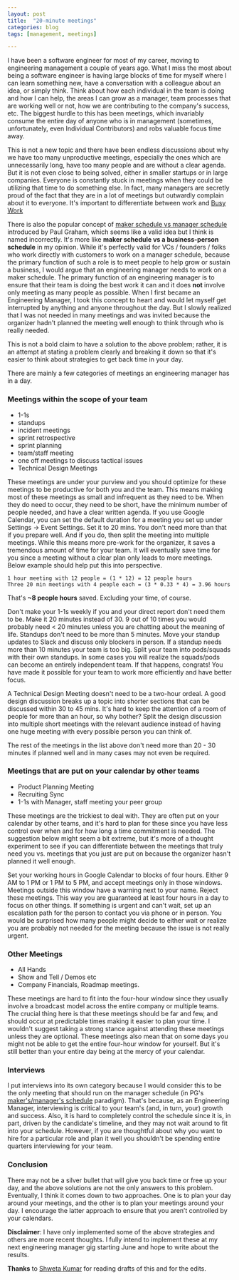 ```yaml
---
layout: post
title:  "20-minute meetings"
categories: blog
tags: [management, meetings]

---
```


I have been a software engineer for most of my career, moving to engineering management a couple of years ago. What I miss the most about being a software engineer is having large blocks of time for myself where I can learn something new, have a conversation with a colleague about an idea, or simply think. Think about how each individual in the team is doing and how I can help, the areas I can grow as a manager, team processes that are working well or not, how we are contributing to the company's success, etc. The biggest hurdle to this has been meetings, which invariably consume the entire day of anyone who is in management (sometimes, unfortunately, even Individual Contributors) and robs valuable focus time away.

This is not a new topic and there have been endless discussions about why we have too many unproductive meetings, especially the ones which are unnecessarily long, have too many people and are without a clear agenda. But it is not even close to being solved, either in smaller startups or in large companies. Everyone is constantly stuck in meetings when they could be utilizing that time to do something else. In fact, many managers are secretly proud of the fact that they are in a lot of meetings but outwardly complain about it to everyone. It's important to differentiate between work and [Busy Work](https://www.merriam-webster.com/dictionary/busywork)

There is also the popular concept of [maker schedule vs manager schedule](http://www.paulgraham.com/makersschedule.html) introduced by Paul Graham, which seems like a valid idea but I think is named incorrectly. It's more like **maker schedule vs a business-person schedule** in my opinion. While it's perfectly valid for VCs / founders / folks who work directly with customers to work on a manager schedule, because the primary function of such a role is to meet people to help grow or sustain a business, I would argue that an engineering manager needs to work on a maker schedule. The primary function of an engineering manager is to ensure that their team is doing the best work it can and it does **not** involve only meeting as many people as possible. When I first became an Engineering Manager, I took this concept to heart and would let myself get interrupted by anything and anyone throughout the day. But I slowly realized that I was not needed in many meetings and was invited because the organizer hadn't planned the meeting well enough to think through who is really needed.

This is not a bold claim to have a solution to the above problem; rather, it is an attempt at stating a problem clearly and breaking it down so that it's easier to think about strategies to get back time in your day. 

There are mainly a few categories of meetings an engineering manager has in a day.

### Meetings within the scope of your team
- 1-1s
- standups
- incident meetings
- sprint retrospective
- sprint planning
- team/staff meeting
- one off meetings to discuss tactical issues
- Technical Design Meetings

These meetings are under your purview and you should optimize for these meetings to be productive for both you and the team. This means making most of these meetings as small and infrequent as they need to be. When they do need to occur, they need to be short, have the minimum number of people needed, and have a clear written agenda. If you use Google Calendar, you can set the default duration for a meeting you set up under Settings -> Event Settings. Set it to 20 mins. You don't need more than that if you prepare well. And if you do, then split the meeting into multiple meetings. While this means more pre-work for the organizer, it saves a tremendous amount of time for your team. It will eventually save time for you since a meeting without a clear plan only leads to more meetings. Below example should help put this into perspective.

```
1 hour meeting with 12 people = (1 * 12) = 12 people hours
Three 20 min meetings with 4 people each = (3 * 0.33 * 4) = 3.96 hours
```

That's **~8 people hours** saved. Excluding your time, of course.

Don't make your 1-1s weekly if you and your direct report don't need them to be. Make it 20 minutes instead of 30. 9 out of 10 times you would probably need < 20 minutes unless you are chatting about the meaning of life. Standups don't need to be more than 5 minutes. Move your standup updates to Slack and discuss only blockers in person. If a standup needs more than 10 minutes your team is too big. Split your team into pods/squads with their own standups. In some cases you will realize the squads/pods can become an entirely independent team. If that happens, congrats! You have made it possible for your team to work more efficiently and have better focus.

A Technical Design Meeting doesn't need to be a two-hour ordeal. A good design discussion breaks up a topic into shorter sections that can be discussed within 30 to 45 mins. It's hard to keep the attention of a room of people for more than an hour, so why bother? Split the design discussion into multiple short meetings with the relevant audience instead of having one huge meeting with every possible person you can think of. 

The rest of the meetings in the list above don't need more than 20 - 30 minutes if planned well and in many cases may not even be required.

### Meetings that are put on your calendar by other teams
- Product Planning Meeting
- Recruiting Sync
- 1-1s with Manager, staff meeting your peer group

These meetings are the trickiest to deal with. They are often put on your calendar by other teams, and it's hard to plan for these since you have less control over when and for how long a time commitment is needed. The suggestion below might seem a bit extreme, but it's more of a thought experiment to see if you can differentiate between the meetings that truly need you vs. meetings that you just are put on because the organizer hasn't planned it well enough.

Set your working hours in Google Calendar to blocks of four hours. Either 9 AM to 1 PM or 1 PM to 5 PM, and accept meetings only in those windows. Meetings outside this window have a warning next to your name. Reject these meetings. This way you are guaranteed at least four hours in a day to focus on other things. If something is urgent and can't wait, set up an escalation path for the person to contact you via phone or in person. You would be surprised how many people might decide to either wait or realize you are probably not needed for the meeting because the issue is not really urgent.

### Other Meetings
- All Hands
- Show and Tell / Demos etc
- Company Financials, Roadmap meetings.

These meetings are hard to fit into the four-hour window since they usually involve a broadcast model across the entire company or multiple teams. The crucial thing here is that these meetings should be far and few, and should occur at predictable times making it easier to plan your time. I wouldn't suggest taking a strong stance against attending these meetings unless they are optional. These meetings also mean that on some days you might not be able to get the entire four-hour window for yourself. But it's still better than your entire day being at the mercy of your calendar.

### Interviews

I put interviews into its own category because I would consider this to be the only meeting that should run on the manager schedule (in PG's [maker's/manager's schedule](http://www.paulgraham.com/makersschedule.html) paradigm). That's because, as an Engineering Manager, interviewing is critical to your team's (and, in turn, your) growth and success. Also, it is hard to completely control the schedule since it is, in part, driven by the candidate's timeline, and they may not wait around to fit into your schedule. However, if you are thoughtful about why you want to hire for a particular role and plan it well you shouldn't be spending entire quarters interviewing for your team.

### Conclusion

There may not be a silver bullet that will give you back time or free up your day, and the above solutions are not the only answers to this problem. Eventually, I think it comes down to two approaches. One is to plan your day around your meetings, and the other is to plan your meetings around your day. I encourage the latter approach to ensure that you aren’t controlled by your calendars.


**Disclaimer**: I have only implemented some of the above strategies and others are more recent thoughts. I fully intend to implement these at my next engineering manager gig starting June and hope to write about the results.


**Thanks** to [Shweta Kumar](https://twitter.com/shwetarkumar) for reading drafts of this and for the edits.